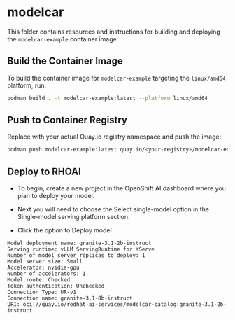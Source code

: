 # modelcar

This folder contains resources and instructions for building and deploying the `modelcar-example` container image.

## Build the Container Image

To build the container image for `modelcar-example` targeting the `linux/amd64` platform, run:

```sh
podman build . -t modelcar-example:latest --platform linux/amd64 
```

## Push to Container Registry

Replace <your-registry> with your actual Quay.io registry namespace and push the image:

```sh
podman push modelcar-example:latest quay.io/<your-registry>/modelcar-example:latest
```

## Deploy to RHOAI
* To begin, create a new project in the OpenShift AI dashboard where you plan to deploy your model.

* Next you will need to choose the Select single-model option in the Single-model serving platform section.

* Click the option to Deploy model

```
Model deployment name: granite-3.1-2b-instruct
Serving runtime: vLLM ServingRuntime for KServe
Number of model server replicas to deploy: 1
Model server size: Small
Accelerator: nvidia-gpu
Number of accelerators: 1
Model route: Checked
Token authentication: Unchecked 
Connection Type: UR-v1
Connection name: granite-3.1-8b-instruct
URI: oci://quay.io/redhat-ai-services/modelcar-catalog:granite-3.1-2b-instruct
```

